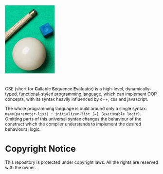 ![CSE](cue.jpg "CSE")
#
CSE (short for **C**allable **S**equence **E**valuator) is a high-level, dynamically-typed, functional-styled programming language, which can implement OOP concepts, with its syntax heavily influenced by c++, css and javascript.

The whole programming language is build around only a single syntax: `name(parameter-list) : initializer-list [=] {executable logic}`. Omitting parts of this universal syntax changes the behaviour of the construct which the compiler understands to implement the desired behavioural logic.

# Copyright Notice

This repository is protected under copyright laws. All the rights are reserved with the owner.